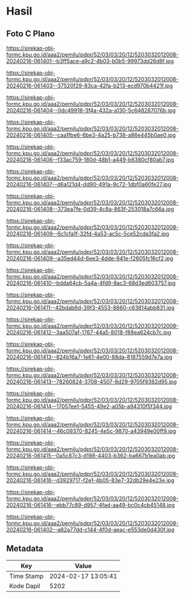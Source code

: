 # Hasil

## Foto C Plano

https://sirekap-obj-formc.kpu.go.id/aaa2/pemilu/pdpr/52/03/03/20/12/5203032012008-20240216-061401--b3ff5ace-a9c2-4b03-b0b5-99973dd26d8f.jpg

https://sirekap-obj-formc.kpu.go.id/aaa2/pemilu/pdpr/52/03/03/20/12/5203032012008-20240216-061403--37520f29-83ca-42fa-b213-ecd970b4421f.jpg

https://sirekap-obj-formc.kpu.go.id/aaa2/pemilu/pdpr/52/03/03/20/12/5203032012008-20240216-061404--0dc49918-3f4a-432a-a130-5c648287076b.jpg

https://sirekap-obj-formc.kpu.go.id/aaa2/pemilu/pdpr/52/03/03/20/12/5203032012008-20240216-061405--caa1fbe6-6be3-4a25-b738-a86e445b0ae0.jpg

https://sirekap-obj-formc.kpu.go.id/aaa2/pemilu/pdpr/52/03/03/20/12/5203032012008-20240216-061406--f33ac759-180d-48b1-a449-b6380cf80ab7.jpg

https://sirekap-obj-formc.kpu.go.id/aaa2/pemilu/pdpr/52/03/03/20/12/5203032012008-20240216-061407--d6a121d4-dd90-491a-9c72-1dbf0a60fe27.jpg

https://sirekap-obj-formc.kpu.go.id/aaa2/pemilu/pdpr/52/03/03/20/12/5203032012008-20240216-061408--373ea7fe-0d39-4c8a-863f-253018a7c66a.jpg

https://sirekap-obj-formc.kpu.go.id/aaa2/pemilu/pdpr/52/03/03/20/12/5203032012008-20240216-061409--6c1cfa1f-32fd-4a53-ac5c-5ce52cda3fa2.jpg

https://sirekap-obj-formc.kpu.go.id/aaa2/pemilu/pdpr/52/03/03/20/12/5203032012008-20240216-061409--a35ed44d-6ee3-4dde-941e-f2605fc16cf2.jpg

https://sirekap-obj-formc.kpu.go.id/aaa2/pemilu/pdpr/52/03/03/20/12/5203032012008-20240216-061410--bdda64cb-5a4a-4fd9-8ac3-68d3ed603757.jpg

https://sirekap-obj-formc.kpu.go.id/aaa2/pemilu/pdpr/52/03/03/20/12/5203032012008-20240216-061411--42bdab6d-39f3-4553-8860-c63814abb831.jpg

https://sirekap-obj-formc.kpu.go.id/aaa2/pemilu/pdpr/52/03/03/20/12/5203032012008-20240216-061412--3aa507af-1767-44a5-8018-f88ea624cb7c.jpg

https://sirekap-obj-formc.kpu.go.id/aaa2/pemilu/pdpr/52/03/03/20/12/5203032012008-20240216-061413--824b16a7-1e61-4e00-88da-8187559d7e7a.jpg

https://sirekap-obj-formc.kpu.go.id/aaa2/pemilu/pdpr/52/03/03/20/12/5203032012008-20240216-061413--78260824-3708-4507-8d29-9705f9382d95.jpg

https://sirekap-obj-formc.kpu.go.id/aaa2/pemilu/pdpr/52/03/03/20/12/5203032012008-20240216-061414--17057ee1-5455-49e2-a05b-a94310f5f344.jpg

https://sirekap-obj-formc.kpu.go.id/aaa2/pemilu/pdpr/52/03/03/20/12/5203032012008-20240216-061414--46c09370-8245-4e5c-9870-a43949e00ff9.jpg

https://sirekap-obj-formc.kpu.go.id/aaa2/pemilu/pdpr/52/03/03/20/12/5203032012008-20240216-061415--0a5c87c3-d198-4403-b362-ba667b1ea0ab.jpg

https://sirekap-obj-formc.kpu.go.id/aaa2/pemilu/pdpr/52/03/03/20/12/5203032012008-20240216-061416--d3929717-f2e1-4b05-83e7-32db29e4e23e.jpg

https://sirekap-obj-formc.kpu.go.id/aaa2/pemilu/pdpr/52/03/03/20/12/5203032012008-20240216-061416--ebb77c89-d957-4fad-aa49-bc0c4cb45148.jpg

https://sirekap-obj-formc.kpu.go.id/aaa2/pemilu/pdpr/52/03/03/20/12/5203032012008-20240216-061402--a82a77dd-c144-4f0d-aeac-e553de0d430f.jpg


## Metadata

| Key        | Value               |
| ---------- | ------------------- |
| Time Stamp | 2024-02-17 13:05:41 |
| Kode Dapil | 5202                |



